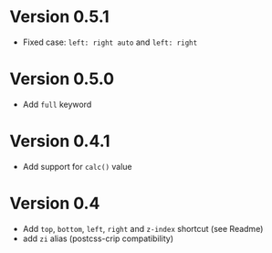 

# Version 0.5.1

- Fixed case: `left: right auto` and `left: right`

# Version 0.5.0

- Add `full` keyword


# Version 0.4.1

- Add support for `calc()` value


# Version 0.4

- Add `top`, `bottom`, `left`, `right` and `z-index` shortcut (see Readme)
- add `zi` alias (postcss-crip compatibility)